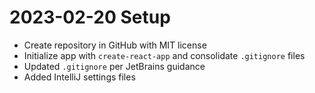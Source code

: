 # 2023-02-20 Setup
- Create repository in GitHub with MIT license
- Initialize app with `create-react-app` and consolidate `.gitignore` files
- Updated `.gitignore` per JetBrains guidance
- Added IntelliJ settings files

